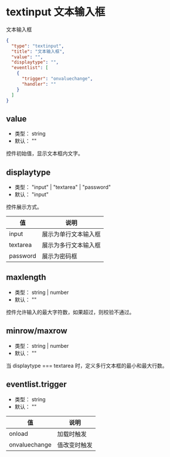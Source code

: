 # textinput 文本输入框
文本输入框


```json
{
  "type": "textinput",
  "title": "文本输入框",
  "value": "",
  "displaytype": "",
  "eventlist": [
    {
      "trigger": "onvaluechange",
      "handler": ""
    }
  ]
}
```


## value
+ 类型： string
+ 默认： ""

控件初始值，显示文本框内文字。

## displaytype
+ 类型： "input" | "textarea" | "password"
+ 默认： "input"

控件展示方式。

| 值 | 说明 |
| ---- | ---- |
| input | 展示为单行文本输入框 |
| textarea | 展示为多行文本输入框 |
| password | 展示为密码框 |

## maxlength
+ 类型： string | number
+ 默认： ""

控件允许输入的最大字符数，如果超过，则校验不通过。

## minrow/maxrow
+ 类型： string | number
+ 默认： ""

当 displaytype === textarea 时，定义多行文本框的最小和最大行数。

## eventlist.trigger
+ 类型： string
+ 默认： ""

| 值 | 说明 |
| ---- | ---- |
| onload | 加载时触发 |
| onvaluechange | 值改变时触发 |
